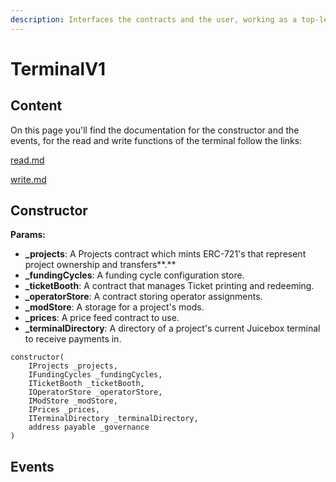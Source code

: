 ```yaml
---
description: Interfaces the contracts and the user, working as a top-level contract.
---
```


# TerminalV1

## Content

On this page you'll find the documentation for the constructor and the events, for the read and write functions of the terminal follow the links:

[read.md](/protocol-v1/terminalv1/read.md)

[write.md](/protocol-v1/terminalv1/write.md)

## Constructor

**Params:**

* **_projects**: A Projects contract which mints ERC-721's that represent project ownership and transfers\*\*.\*\*
* **_fundingCycles**: A funding cycle configuration store.
* **_ticketBooth**: A contract that manages Ticket printing and redeeming.
* **_operatorStore**: A contract storing operator assignments.
* **_modStore**: A storage for a project's mods.
* **_prices**: A price feed contract to use.
* **_terminalDirectory**: A directory of a project's current Juicebox terminal to receive payments in.

```
constructor(
    IProjects _projects,
    IFundingCycles _fundingCycles,
    ITicketBooth _ticketBooth,
    IOperatorStore _operatorStore,
    IModStore _modStore,
    IPrices _prices,
    ITerminalDirectory _terminalDirectory,
    address payable _governance
)
```

## Events
